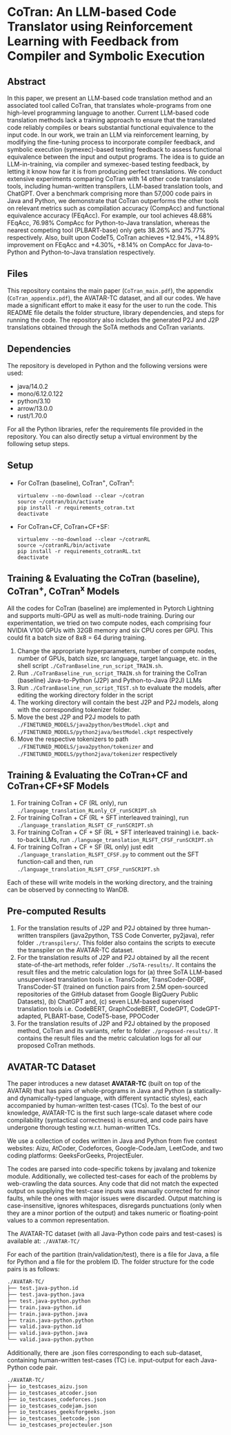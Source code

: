 # CoTran: An LLM-based Code Translator using Reinforcement Learning with Feedback from Compiler and Symbolic Execution

## Abstract

In this paper, we present an LLM-based code translation method and an associated tool called CoTran, that translates whole-programs from one high-level programming language to another. Current LLM-based code translation methods lack a training approach to ensure that the translated code reliably compiles or bears substantial functional equivalence to the input code. In our work, we train an LLM via reinforcement learning, by modifying the fine-tuning process to incorporate compiler feedback, and symbolic execution (symexec)-based testing feedback to assess functional equivalence between the input and output programs. The idea is to guide an LLM-in-training, via compiler and symexec-based testing feedback, by letting it know how far it is from producing perfect translations. We conduct extensive experiments comparing CoTran with 14 other code translation tools, including human-written transpilers, LLM-based translation tools, and ChatGPT. Over a benchmark comprising more than 57,000 code pairs in Java and Python, we demonstrate that CoTran outperforms the other tools on relevant metrics such as compilation accuracy (CompAcc) and functional equivalence accuracy (FEqAcc). For example, our tool achieves 48.68% FEqAcc, 76.98% CompAcc for Python-to-Java translation, whereas the nearest competing tool (PLBART-base) only gets 38.26% and 75.77% respectively. Also, built upon CodeT5, CoTran achieves +12.94%, +14.89% improvement on FEqAcc and +4.30%, +8.14% on CompAcc for Java-to-Python and Python-to-Java translation respectively.

## Files

This repository contains the main paper (`CoTran_main.pdf`), the appendix (`CoTran_appendix.pdf`), the AVATAR-TC dataset, and all our codes. We have made a significant effort to make it easy for the user to run the code. This README file details the folder structure, library dependencies, and steps for running the code. The repository also includes the generated P2J and J2P translations obtained through the SoTA methods and CoTran variants.

## Dependencies
The repository is developed in Python and the following versions were used:
- java/14.0.2
- mono/6.12.0.122
- python/3.10
- arrow/13.0.0
- rust/1.70.0

For all the Python libraries, refer the requirements file provided in the repository. You can also directly setup a virtual environment by the following setup steps.

## Setup
 - For CoTran (baseline), CoTran<sup>+</sup>, CoTran<sup>x</sup>:
   
     ```
     virtualenv --no-download --clear ~/cotran
     source ~/cotran/bin/activate
     pip install -r requirements_cotran.txt
     deactivate
     ```
 - For CoTran+CF, CoTran+CF+SF:
   
     ```
     virtualenv --no-download --clear ~/cotranRL
     source ~/cotranRL/bin/activate
     pip install -r requirements_cotranRL.txt
     deactivate
     ```

## Training \& Evaluating the CoTran (baseline), CoTran<sup>+</sup>, CoTran<sup>x</sup> Models

All the codes for CoTran (baseline) are implemented in Pytorch Lightning and supports multi-GPU as well as multi-node training. During our experimentation, we tried on two compute nodes, each comprising four NVIDIA V100 GPUs with 32GB memory and six CPU cores per GPU. This could fit a batch size of 8x8 = 64 during training.

1. Change the appropriate hyperparameters, number of compute nodes, number of GPUs, batch size, src language, target language, etc. in the shell script `./CoTranBaseline_run_script_TRAIN.sh`.
2. Run `./CoTranBaseline_run_script_TRAIN.sh` for training the CoTran (baseline) Java-to-Python (J2P) and Python-to-Java (P2J) LLMs
3. Run `./CoTranBaseline_run_script_TEST.sh` to evaluate the models, after editing the working directory folder in the script
4. The working directory will contain the best J2P and P2J models, along with the corresponding tokenizer folder.
5. Move the best J2P and P2J models to path `./FINETUNED_MODELS/java2python/bestModel.ckpt` and `./FINETUNED_MODELS/python2java/bestModel.ckpt` respectively
6. Move the respective tokenizers to path `./FINETUNED_MODELS/java2python/tokenizer` and `./FINETUNED_MODELS/python2java/tokenizer` respectively

## Training \& Evaluating the CoTran+CF and CoTran+CF+SF Models
1. For training CoTran + CF (RL only), run `./language_translation_RLonly_CF_runSCRIPT.sh`
2. For training CoTran + CF (RL + SFT interleaved training), run `./language_translation_RLSFT_CF_runSCRIPT.sh`
3. For training CoTran + CF + SF (RL + SFT interleaved training) i.e. back-to-back LLMs, run `./language_translation_RLSFT_CFSF_runSCRIPT.sh`
4. For training CoTran + CF + SF (RL only) just edit `./language_translation_RLSFT_CFSF.py` to comment out the SFT function-call and then, run `./language_translation_RLSFT_CFSF_runSCRIPT.sh`

Each of these will write models in the working directory, and the training can be observed by connecting to WanDB.

## Pre-computed Results
1. For the translation results of J2P and P2J obtained by three human-written transpilers (java2python, TSS Code Converter, py2java), refer folder `./transpilers/`. This folder also contains the scripts to execute the transpiler on the AVATAR-TC dataset.
2. For the translation results of J2P and P2J obtained by all the recent state-of-the-art methods, refer folder `./SoTA-results/`. It contains the result files and the metric calculation logs for (a) three SoTA LLM-based unsupervised translation tools i.e. TransCoder, TransCoder-DOBF, TransCoder-ST (trained on function pairs from 2.5M open-sourced repositories of the GitHub dataset from Google BigQuery Public Datasets), (b) ChatGPT and, (c) seven LLM-based supervised translation tools i.e. CodeBERT, GraphCodeBERT, CodeGPT, CodeGPT-adapted, PLBART-base, CodeT5-base, PPOCoder
3. For the translation results of J2P and P2J obtained by the proposed method, CoTran and its variants, refer to folder `./proposed-results/`. It contains the result files and the metric calculation logs for all our proposed CoTran methods.

## AVATAR-TC Dataset

The paper introduces a new dataset **AVATAR-TC** (built on top of the AVATAR) that has pairs of whole-programs in Java and Python (a statically- and dynamically-typed language, with different syntactic styles), each accompanied by human-written test-cases (TCs). To the best of our knowledge, AVATAR-TC is the first such large-scale dataset where code compilability (syntactical correctness) is ensured, and code pairs have undergone thorough testing w.r.t. human-written TCs. 

We use a collection of codes written in Java and Python from five contest websites: Aizu, AtCoder, Codeforces, Google-CodeJam, LeetCode, and two coding platforms: GeeksForGeeks, ProjectEuler.

The codes are parsed into code-specific tokens by javalang and tokenize module. Additionally, we collected test-cases for each of the problems by web-crawling the data sources. Any code that did not match the expected output on supplying the test-case inputs was manually corrected for minor faults, while the ones with major issues were discarded. Output matching is case-insensitive, ignores whitespaces, disregards punctuations (only when they are a minor portion of the output) and takes numeric or floating-point values to a common representation.

The AVATAR-TC dataset (with all Java-Python code pairs and test-cases) is available at: `./AVATAR-TC/` 

For each of the partition (train/validation/test), there is a file for Java, a file for Python and a file for the problem ID. The folder structure for the code pairs is as follows:

```bash
./AVATAR-TC/
├── test.java-python.id
├── test.java-python.java
├── test.java-python.python
├── train.java-python.id
├── train.java-python.java
├── train.java-python.python
├── valid.java-python.id
├── valid.java-python.java
└── valid.java-python.python
```

Additionally, there are .json files corresponding to each sub-dataset, containing human-written test-cases (TC) i.e. input-output for each Java-Python code pair.

```bash
./AVATAR-TC/
├── io_testcases_aizu.json
├── io_testcases_atcoder.json
├── io_testcases_codeforces.json
├── io_testcases_codejam.json
├── io_testcases_geeksforgeeks.json
├── io_testcases_leetcode.json
└── io_testcases_projecteuler.json
```
